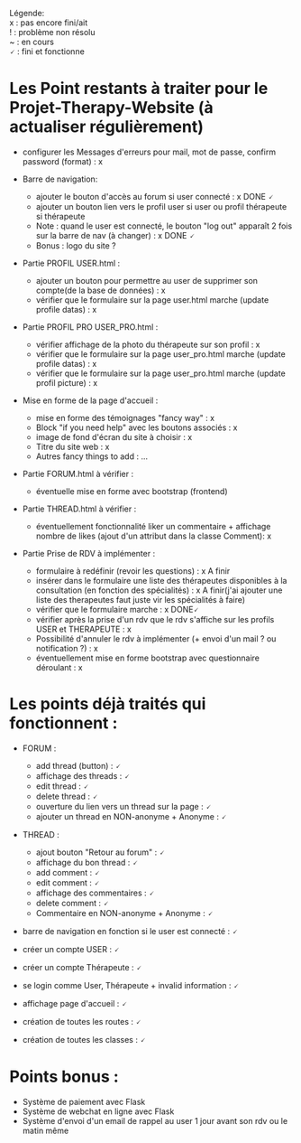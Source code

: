 Légende: <br/>
x : pas encore fini/ait <br/>
! : problème non résolu <br/>
~ : en cours <br/>
🗸 : fini et fonctionne <br/>

# Les Point restants à traiter pour le Projet-Therapy-Website (à actualiser régulièrement)


- configurer les Messages d'erreurs pour mail, mot de passe, confirm password (format) : x

- Barre de navigation:
    - ajouter le bouton d'accès au forum si user connecté : x DONE 🗸
    - ajouter un bouton lien vers le profil user si user ou profil thérapeute si thérapeute
    - Note : quand le user est connecté, le bouton "log out" apparaît 2 fois sur la barre de nav (à changer) : x DONE 🗸
    - Bonus : logo du site ? 

- Partie PROFIL USER.html :
    - ajouter un bouton pour permettre au user de supprimer son compte(de la base de données) : x
    - vérifier que le formulaire sur la page user.html marche (update profile datas) : x


- Partie PROFIL PRO USER_PRO.html :
    - vérifier affichage de la photo du thérapeute sur son profil : x
    - vérifier que le formulaire sur la page user_pro.html marche (update profile datas) : x
    - vérifier que le formulaire sur la page user_pro.html marche (update profil picture) : x


- Mise en forme de la page d'accueil :
    - mise en forme des témoignages "fancy way" : x
    - Block "if you need help" avec les boutons associés : x
    - image de fond d'écran du site à choisir : x
    - Titre du site web : x
    - Autres fancy things to add : ...

- Partie FORUM.html à vérifier : 
    - éventuelle mise en forme avec bootstrap (frontend)
  
- Partie THREAD.html à vérifier :
    - éventuellement fonctionnalité liker un commentaire + affichage nombre de likes (ajout d'un attribut dans la classe Comment): x


- Partie Prise de RDV à implémenter :
    - formulaire à redéfinir (revoir les questions) : x A finir 
    - insérer dans le formulaire une liste des thérapeutes disponibles à la consultation (en fonction des spécialités) : x A finir(j'ai ajouter une liste des therapeutes faut juste vir les spécialités à faire)
    - vérifier que le formulaire marche : x DONE🗸
    - vérifier après la prise d'un rdv que le rdv s'affiche sur les profils USER et THERAPEUTE : x
    - Possibilité d'annuler le rdv à implémenter (+ envoi d'un mail ? ou notification ?) : x
    - éventuellement mise en forme bootstrap avec questionnaire déroulant : x


# Les points déjà traités qui fonctionnent :

- FORUM :
    - add thread (button) : 🗸 
    - affichage des threads : 🗸
    - edit thread : 🗸 
    - delete thread : 🗸
    - ouverture du lien vers un thread sur la page : 🗸
    - ajouter un thread en NON-anonyme + Anonyme : 🗸

- THREAD :
    - ajout bouton "Retour au forum" : 🗸
    - affichage du bon thread : 🗸 
    - add comment : 🗸
    - edit comment : 🗸
    - affichage des commentaires : 🗸
    - delete comment : 🗸
    - Commentaire en NON-anonyme + Anonyme : 🗸

- barre de navigation en fonction si le user est connecté : 🗸
- créer un compte USER : 🗸
- créer un compte Thérapeute : 🗸
- se login comme User, Thérapeute + invalid information : 🗸
- affichage page d'accueil : 🗸
- création de toutes les routes : 🗸
- création de toutes les classes : 🗸


# Points bonus :
- Système de paiement avec Flask
- Système de webchat en ligne avec Flask
- Système d'envoi d'un email de rappel au user 1 jour avant son rdv ou le matin même
